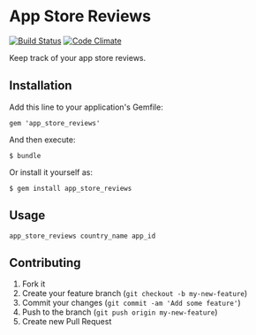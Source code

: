 # App Store Reviews

[![Build Status](https://travis-ci.org/iltempo/app_store_reviews.png?branch=master)](https://travis-ci.org/iltempo/app_store_reviews)
[![Code Climate](https://codeclimate.com/github/iltempo/app_store_reviews.png)](https://codeclimate.com/github/iltempo/app_store_reviews)

Keep track of your app store reviews.

## Installation

Add this line to your application's Gemfile:

    gem 'app_store_reviews'

And then execute:

    $ bundle

Or install it yourself as:

    $ gem install app_store_reviews

## Usage

`app_store_reviews country_name app_id`

## Contributing

1. Fork it
2. Create your feature branch (`git checkout -b my-new-feature`)
3. Commit your changes (`git commit -am 'Add some feature'`)
4. Push to the branch (`git push origin my-new-feature`)
5. Create new Pull Request
